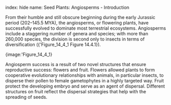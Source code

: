 index: hide
name: Seed Plants: Angiosperms - Introduction

From their humble and still obscure beginning during the early Jurassic period (202–145.5 MYA), the angiosperms, or flowering plants, have successfully evolved to dominate most terrestrial ecosystems. Angiosperms include a staggering number of genera and species; with more than 260,000 species, the division is second only to insects in terms of diversification ({'Figure_14_4_1 Figure 14.4.1}).


{image:'Figure_14_4_1}
        

Angiosperm success is a result of two novel structures that ensure reproductive success: flowers and fruit. Flowers allowed plants to form cooperative evolutionary relationships with animals, in particular insects, to disperse their pollen to female gametophytes in a highly targeted way. Fruit protect the developing embryo and serve as an agent of dispersal. Different structures on fruit reflect the dispersal strategies that help with the spreading of seeds.
